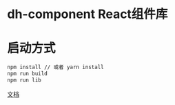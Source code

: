 # dh-component React组件库

# 启动方式
```bash
npm install // 或者 yarn install
npm run build
npm run lib
```
[文档](https://jerryberton.github.io/dh-component)

